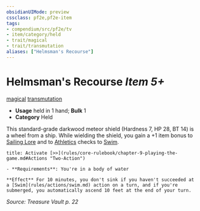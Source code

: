 ```yaml
---
obsidianUIMode: preview
cssclass: pf2e,pf2e-item
tags:
- compendium/src/pf2e/tv
- item/category/held
- trait/magical
- trait/transmutation
aliases: ["Helmsman's Recourse"]
---
```

# Helmsman's Recourse *Item 5+*  
[magical](rules/traits/magical.md)  [transmutation](rules/traits/transmutation.md)  

- **Usage** held in 1 hand; **Bulk** 1
- **Category** Held

This standard-grade darkwood meteor shield (Hardness 7, HP 28, BT 14) is a wheel from a ship. While wielding the shield, you gain a +1 item bonus to [Sailing Lore](compendium/skills.md#Lore) and to [Athletics](compendium/skills.md#Athletics) checks to [Swim](rules/actions/swim.md).

```ad-embed-ability
title: Activate [>>](rules/core-rulebook/chapter-9-playing-the-game.md#Actions "Two-Action")

- **Requirements**: You're in a body of water

**Effect** For 10 minutes, you don't sink if you haven't succeeded at a [Swim](rules/actions/swim.md) action on a turn, and if you're submerged, you automatically ascend 10 feet at the end of your turn.
```

*Source: Treasure Vault p. 22*